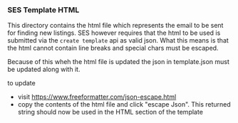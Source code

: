 ### SES Template HTML

This directory contains the html file which represents the email to be sent for finding new listings. SES however requires that the html to be used is submitted via the `create template` api as valid json. What this means is that the html cannot contain line breaks and special chars must be escaped. 

Because of this wheh the html file is updated the json in template.json must be updated along with it. 

to update 

* visit https://www.freeformatter.com/json-escape.html 
* copy the contents of the html file and click "escape Json". This returned string should now be used in the HTML section of the template